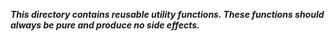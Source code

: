 **_This directory contains reusable utility functions.
These functions should always be pure and produce no side effects._**

